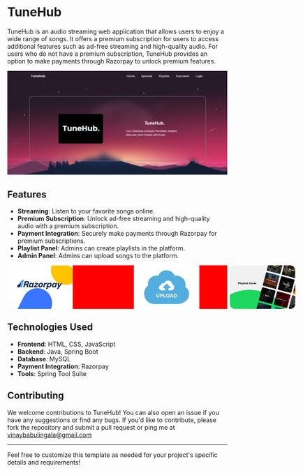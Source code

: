 
# TuneHub  

  TuneHub is an audio streaming web application that allows 
  users to enjoy a wide range of songs. It offers a premium 
  subscription for users to access additional features such 
  as ad-free streaming and high-quality audio. For users who 
  do not have a premium subscription, TuneHub provides an 
  option to make payments through Razorpay to unlock premium 
  features.

  <img src="Home.png">

## Features

- **Streaming**: Listen to your favorite songs online.
- **Premium Subscription**: Unlock ad-free streaming and high-quality audio with a premium subscription.
- **Payment Integration**: Securely make payments through Razorpay for premium subscriptions.
- **Playlist Panel**: Admins can create playlists in the platform.
- **Admin Panel**: Admins can upload songs to the platform.

<div style="display: flex; justify-content: space-between ;background-color:red;">
  <img src="Razor.png" alt="Tech Image" style="margin-right: 70px; width: 150px; height: 100px;">
  <img src="Upload.png" alt="Nature Image" style="margin-left: 70px; margin-right: 70px; width: 150px; height: 100px;">
  <img src="Playlist.png" alt="Architecture Image" style="margin-right: 70px; width: 150px; height: 100px;">
</div>

## Technologies Used

- **Frontend**: HTML, CSS, JavaScript
- **Backend**: Java, Spring Boot
- **Database**: MySQL
- **Payment Integration**: Razorpay
- **Tools**: Spring Tool Suite

## Contributing

We welcome contributions to TuneHub! You can also open an issue if you have any suggestions or find any bugs. If you'd like to contribute, please fork the repository and submit a pull request or ping me 
 at vinaybabulingala@gmail.com


---

Feel free to customize this template as needed for your project's specific details and requirements!
